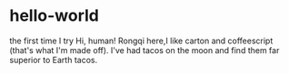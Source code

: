 # hello-world
the first time I try
Hi, human!
Rongqi here,I like carton and coffeescript (that's what I'm made off).
I've had tacos on the moon and find them far superior to Earth tacos.
